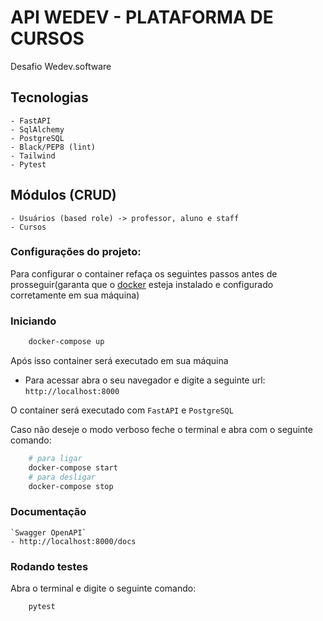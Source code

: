 # API WEDEV - PLATAFORMA DE CURSOS
Desafio Wedev.software

## Tecnologias
    - FastAPI
    - SqlAlchemy
    - PostgreSQL
    - Black/PEP8 (lint)
    - Tailwind
    - Pytest

## Módulos (CRUD)
    - Usuários (based role) -> professor, aluno e staff
    - Cursos

### Configurações do projeto:
Para configurar o container refaça os seguintes passos antes de prosseguir(garanta que o [docker](https://docs.docker.com/engine/install/) esteja instalado e configurado corretamente em sua máquina)

### Iniciando
```bash
    docker-compose up
```

Após isso container será executado em sua máquina
- Para acessar abra o seu navegador e digite a seguinte url: `http://localhost:8000`

O container será executado com `FastAPI` e `PostgreSQL`

Caso não deseje o modo verboso feche o terminal e abra com o seguinte comando:

```bash
    # para ligar
    docker-compose start
    # para desligar
    docker-compose stop
```

### Documentação
    `Swagger OpenAPI`
    - http://localhost:8000/docs


### Rodando testes
Abra o terminal e digite o seguinte comando:

```bash
    pytest
```
